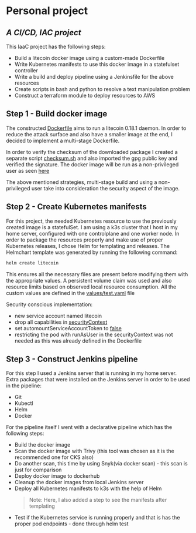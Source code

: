 # Personal project
## _A CI/CD, IAC project_

This IaaC project has the following steps:

- Build a litecoin docker image using a custom-made Dockerfile
- Write Kubernetes manifests to use this docker image in a statefulset controller
- Write a build and deploy pipeline using a Jenkinsfile for the above resources
- Create scripts in bash and python to resolve a text manipulation problem
- Construct a terraform module to deploy resources to AWS
## Step 1 - Build docker image

The constructed [Dockerfile](Dockerfile) aims to run a litecoin 0.18.1 daemon. In order to reduce the attack surface and also have a smaller image at the end, I decided to implement a multi-stage Dockerfile.

In order to verify the checksum of the downloaded package I created a separate script [checksum.sh](checksum.sh) and also imported the gpg public key and verified the signature.
The docker image will be run as a non-privileged user as seen [here](https://github.com/staloosh/personal-project/blob/cb701c0b7e1fdc601a12396a5ca5c1da5dfe289b/Dockerfile#L61)

The above mentioned strategies, multi-stage build and using a non-privileged user take into consideration the security aspect of the image.

## Step 2 - Create Kubernetes manifests
For this project, the needed Kubernetes resource to use the previously created image is a statefulSet.
I am using a k3s cluster that I host in my home server, configured with one controlplane and one worker node.
In order to package the resources properly and make use of proper Kubernetes releases, I chose Helm for templating and releases.
The Helmchart template was generated by running the following command:
```sh
helm create litecoin
```
This ensures all the necessary files are present before modifying them with the appropriate values.
A persistent volume claim was used and also resource limits based on observed local resource consumption.
All the custom values are defined in the [values/test.yaml](https://github.com/staloosh/personal-project/blob/main/kubernetes/litecoin-chart/values/test.yaml) file

Security conscious implementation: 
- new service account named litecoin
- drop all capabilities in [securityContext](https://github.com/staloosh/personal-project/blob/cb701c0b7e1fdc601a12396a5ca5c1da5dfe289b/kubernetes/litecoin-chart/values/test.yaml#L18)
- set automountServiceAccountToken to [false](https://github.com/staloosh/personal-project/blob/cb701c0b7e1fdc601a12396a5ca5c1da5dfe289b/kubernetes/litecoin-chart/templates/statefulset.yaml#L29)
- restricting the pod with runAsUser in the securityContext was not needed as this was already defined in the Dockerfile

## Step 3 - Construct Jenkins pipeline
For this step I used a Jenkins server that is running in my home server.
Extra packages that were installed on the Jenkins server in order to be used in the pipeline:
- Git
- Kubectl
- Helm
- Docker

For the pipeline itself I went with a declarative pipeline which has the following steps:
- Build the docker image
- Scan the docker image with Trivy (this tool was chosen as it is the recommended one for CKS also)
- Do another scan, this time by using Snyk(via docker scan) - this scan is just for comparison
- Deploy docker image to dockerhub
- Cleanup the docker images from local Jenkins server
- Deploy all Kubernetes manifests to k3s with the help of Helm
     > Note: Here, I also added a step to see the manifests after templating
- Test if the Kubernetes service is running properly and that is has the proper pod endpoints - done through helm test
